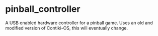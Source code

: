 # pinball_controller
A USB enabled hardware controller for a pinball game.
Uses an old and modified version of Contiki-OS, this will eventually change.
